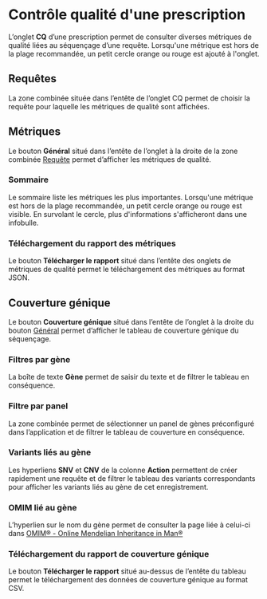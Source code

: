 # Contrôle qualité d'une prescription

L’onglet **CQ** d’une prescription permet de consulter diverses métriques de qualité liées au séquençage d’une requête. Lorsqu'une métrique est hors de la plage recommandée, un petit cercle orange ou rouge est ajouté à l'onglet.

## Requêtes

La zone combinée située dans l’entête de l’onglet CQ permet de choisir la requête pour laquelle les métriques de qualité sont affichées.

## Métriques

Le bouton **Général** situé dans l’entête de l’onglet à la droite de la zone combinée [Requête](#requêtes) permet d’afficher les métriques de qualité.

### Sommaire

Le sommaire liste les métriques les plus importantes. Lorsqu'une métrique est hors de la plage recommandée, un petit cercle orange ou rouge est visible. En survolant le cercle, plus d'informations s'afficheront dans une infobulle.

### Téléchargement du rapport des métriques

Le bouton **Télécharger le rapport** situé dans l’entête des onglets de métriques de qualité permet le téléchargement des métriques au format JSON.

## Couverture génique

Le bouton **Couverture génique** situé dans l’entête de l’onglet à la droite du bouton [Général](#métriques) permet d’afficher le tableau de couverture génique du séquençage.

### Filtres par gène

La boîte de texte **Gène** permet de saisir du texte et de filtrer le tableau en conséquence.

### Filtre par panel

La zone combinée permet de sélectionner un panel de gènes préconfiguré dans l’application et de filtrer le tableau de couverture en conséquence.

### Variants liés au gène

Les hyperliens **SNV** et **CNV** de la colonne **Action** permettent de créer rapidement une requête et de filtrer le tableau des variants correspondants pour afficher les variants liés au gène de cet enregistrement.

### OMIM lié au gène

L’hyperlien sur le nom du gène permet de consulter la page liée à celui-ci dans [OMIM® - Online Mendelian Inheritance in Man®](https://www.omim.org)

### Téléchargement du rapport de couverture génique

Le bouton **Télécharger le rapport** situé au-dessus de l’entête du tableau permet le téléchargement des données de couverture génique au format CSV.
